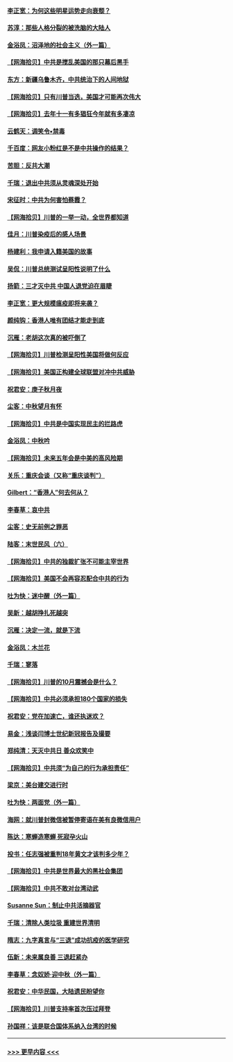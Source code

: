 #### [李正宽：为何这些明星运势走向衰颓？](../pages/nsc993/n12468730.md?t=10120802) 
#### [苏淳：那些人格分裂的被洗脑的大陆人](../pages/nsc993/n12467858.md?t=10120802) 
#### [金浴凤：沼泽地的社会主义（外一篇）](../pages/nsc993/n12467792.md?t=10120802) 
#### [【网海拾贝】中共是搅乱美国的那只幕后黑手](../pages/nsc993/n12467700.md?t=10120802) 
#### [东方：新疆乌鲁木齐，中共统治下的人间地狱](../pages/nsc993/n12466075.md?t=10120802) 
#### [【网海拾贝】只有川普当选，美国才可能再次伟大](../pages/nsc993/n12466013.md?t=10120802) 
#### [【网海拾贝】去年十一有多猖狂今年就有多凄凉](../pages/nsc993/n12463649.md?t=10120802) 
#### [云鹤天：调笑令▪禁毒](../pages/nsc993/n12462975.md?t=10120802) 
#### [千百度：网友小粉红是不是中共操作的结果？](../pages/nsc993/n12461025.md?t=10120802) 
#### [苦胆：反共大潮](../pages/nsc993/n12459469.md?t=10120802) 
#### [千瑞：退出中共须从灵魂深处开始](../pages/nsc993/n12459437.md?t=10120802) 
#### [宋征时：中共为何害怕蔡霞？](../pages/nsc993/n12459097.md?t=10120802) 
#### [【网海拾贝】川普的一举一动，全世界都知道](../pages/nsc993/n12458825.md?t=10120802) 
#### [佳月：川普染疫后的感人场景](../pages/nsc993/n12456994.md?t=10120802) 
#### [杨建利：我申请入籍美国的故事](../pages/nsc993/n12455635.md?t=10120802) 
#### [吴侃：川普总统测试呈阳性说明了什么](../pages/nsc993/n12451869.md?t=10120802) 
#### [扬箭：三才灭中共 中国人退党迫在眉睫](../pages/nsc993/n12451842.md?t=10120802) 
#### [李正宽：更大规模瘟疫即将来袭？](../pages/nsc993/n12451455.md?t=10120802) 
#### [颜纯钩：香港人唯有团结才能走到底](../pages/nsc993/n12450870.md?t=10120802) 
#### [沉雁：老胡这次真的被吓倒了](../pages/nsc993/n12449796.md?t=10120802) 
#### [【网海拾贝】川普检测呈阳性美国将做何反应](../pages/nsc993/n12449042.md?t=10120802) 
#### [【网海拾贝】美国正构建全球联盟对冲中共威胁](../pages/nsc993/n12446580.md?t=10120802) 
#### [祝君安：庚子秋月夜](../pages/nsc993/n12445870.md?t=10120802) 
#### [尘客：中秋望月有怀](../pages/nsc993/n12444632.md?t=10120802) 
#### [【网海拾贝】中共是中国实现民主的拦路虎](../pages/nsc993/n12443573.md?t=10120802) 
#### [金浴凤：中秋吟](../pages/nsc993/n12441773.md?t=10120802) 
#### [【网海拾贝】未来五年会是中美的高风险期](../pages/nsc993/n12440760.md?t=10120802) 
#### [关乐：重庆会谈（又称“重庆谈判”）](../pages/nsc993/n12437525.md?t=10120802) 
#### [Gilbert：“香港人”何去何从？](../pages/nsc993/n12435894.md?t=10120802) 
#### [李春草：哀中共](../pages/nsc993/n12435874.md?t=10120802) 
#### [尘客：史无前例之罪恶](../pages/nsc993/n12435762.md?t=10120802) 
#### [陆客：末世民风（六）](../pages/nsc993/n12435354.md?t=10120802) 
#### [【网海拾贝】中共的独裁扩张不可能主宰世界](../pages/nsc993/n12435151.md?t=10120802) 
#### [【网海拾贝】美国不会再容忍配合中共的行为](../pages/nsc993/n12433808.md?t=10120802) 
#### [吐为快：迷中醒（外一篇）](../pages/nsc993/n12433585.md?t=10120802) 
#### [吴新：越胡挣扎死越突](../pages/nsc993/n12433562.md?t=10120802) 
#### [沉雁：决定一流，就是下流](../pages/nsc993/n12432128.md?t=10120802) 
#### [金浴凤：木兰花](../pages/nsc993/n12432124.md?t=10120802) 
#### [千瑞：寥落](../pages/nsc993/n12432071.md?t=10120802) 
#### [【网海拾贝】川普的10月震撼会是什么？](../pages/nsc993/n12431624.md?t=10120802) 
#### [【网海拾贝】中共必须承担180个国家的损失](../pages/nsc993/n12428893.md?t=10120802) 
#### [祝君安：党在加速亡，谁还执迷欢？](../pages/nsc993/n12428652.md?t=10120802) 
#### [易金：浅谈闫博士世纪新冠报告及撮要](../pages/nsc993/n12426822.md?t=10120802) 
#### [郑纯清：天灭中共日 善众欢笑中](../pages/nsc993/n12426784.md?t=10120802) 
#### [【网海拾贝】中共须“为自己的行为承担责任”](../pages/nsc993/n12426067.md?t=10120802) 
#### [梁京：美台建交进行时](../pages/nsc993/n12424066.md?t=10120802) 
#### [吐为快：两面党（外一篇）](../pages/nsc993/n12424043.md?t=10120802) 
#### [海网：就川普封微信被暂停寄语在美有良微信用户](../pages/nsc993/n12424021.md?t=10120802) 
#### [陈达：寒蝉造寒蝉 死寂孕火山](../pages/nsc993/n12423958.md?t=10120802) 
#### [投书：任志强被重判18年黄文才该判多少年？](../pages/nsc993/n12423672.md?t=10120802) 
#### [【网海拾贝】中共是世界最大的黑社会集团](../pages/nsc993/n12423543.md?t=10120802) 
#### [【网海拾贝】中共不敢对台湾动武](../pages/nsc993/n12421418.md?t=10120802) 
#### [Susanne Sun：制止中共活摘器官](../pages/nsc993/n12419654.md?t=10120802) 
#### [千瑞：清除人类垃圾 重建世界清明](../pages/nsc993/n12419414.md?t=10120802) 
#### [隋志：九字真言与“三退”成功抗疫的医学研究](../pages/nsc993/n12419248.md?t=10120802) 
#### [伍新：未来属良善 三退赶紧办](../pages/nsc993/n12418496.md?t=10120802) 
#### [李春草：念奴娇·迎中秋（外一篇）](../pages/nsc993/n12418465.md?t=10120802) 
#### [祝君安：中华民国，大陆遗民盼望你](../pages/nsc993/n12418089.md?t=10120802) 
#### [【网海拾贝】川普支持率首次压过拜登](../pages/nsc993/n12418050.md?t=10120802) 
#### [孙国祥：该是联合国体系纳入台湾的时候](../pages/nsc993/n12417369.md?t=10120802) 

----
#### [ >>> 更早内容 <<< ](../indexes/nsc993-earlier.md)
